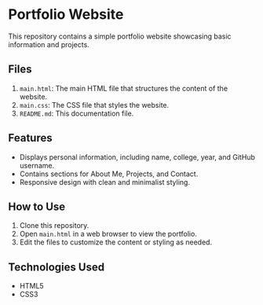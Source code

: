 # Portfolio Website

This repository contains a simple portfolio website showcasing basic information and projects.

## Files

1. `main.html`: The main HTML file that structures the content of the website.
2. `main.css`: The CSS file that styles the website.
3. `README.md`: This documentation file.

## Features

- Displays personal information, including name, college, year, and GitHub username.
- Contains sections for About Me, Projects, and Contact.
- Responsive design with clean and minimalist styling.

## How to Use

1. Clone this repository.
2. Open `main.html` in a web browser to view the portfolio.
3. Edit the files to customize the content or styling as needed.

## Technologies Used

- HTML5
- CSS3
